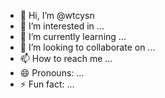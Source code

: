 - 👋 Hi, I’m @wtcysn
- 👀 I’m interested in ...
- 🌱 I’m currently learning ...
- 💞️ I’m looking to collaborate on ...
- 📫 How to reach me ...
- 😄 Pronouns: ...
- ⚡ Fun fact: ...

<!---
wtcysn/wtcysn is a ✨ special ✨ repository because its `README.md` (this file) appears on your GitHub profile.
You can click the Preview link to take a look at your changes.
--->
